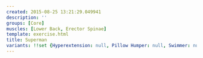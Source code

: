 ```yaml
---
created: 2015-08-25 13:21:29.049941
description: ''
groups: [Core]
muscles: [Lower Back, Erector Spinae]
template: exercise.html
title: Superman
variants: !!set {Hyperextension: null, Pillow Humper: null, Swimmer: null, Thumbs Up: null}
---
```

